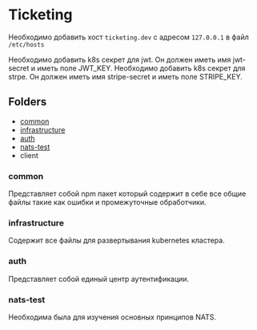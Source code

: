 # Ticketing

Необходимо добавить хост `ticketing.dev` с адресом `127.0.0.1` в файл `/etc/hosts`

Необходимо добавить k8s секрет для jwt. Он должен иметь имя jwt-secret и иметь поле JWT_KEY.
Необходимо добавить k8s секрет для strpe. Он должен иметь имя stripe-secret и иметь поле STRIPE_KEY.

## Folders

- [common](#common)
- [infrastructure](#infrastructure)
- [auth](#auth)
- [nats-test](#nats-test)
- client

### common

Представляет собой npm пакет который содержит в себе все общие файлы такие как ошибки и промежуточные обработчики.

### infrastructure

Содержит все файлы для развертывания kubernetes кластера.

### auth

Представляет собой единый центр аутентификации.

### nats-test

Необходима была для изучения основных принципов NATS.

